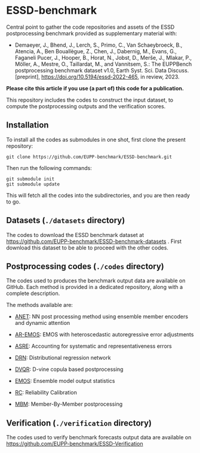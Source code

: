 # ESSD-benchmark

Central point to gather the code repositories and assets of the ESSD postprocessing benchmark provided as supplementary material with:

* Demaeyer, J., Bhend, J., Lerch, S., Primo, C., Van Schaeybroeck, B., Atencia, A., Ben Bouallègue, Z., Chen, J., Dabernig, M., Evans, G., Faganeli Pucer, J., Hooper, B., Horat, N., Jobst, D., Merše, J., Mlakar, P., Möller, A., Mestre, O., Taillardat, M., and Vannitsem, S.: The EUPPBench postprocessing benchmark dataset v1.0, Earth Syst. Sci. Data Discuss. [preprint], https://doi.org/10.5194/essd-2022-465, in review, 2023.

**Please cite this article if you use (a part of) this code for a publication.**

This repository includes the codes to construct the input dataset, to compute the postprocessing outputs and the verification scores.

## Installation

To install all the codes as submodules in one shot, first clone the present repository:

    git clone https://github.com/EUPP-benchmark/ESSD-benchmark.git
  
Then run the following commands:

    git submodule init
    git submodule update

This will fetch all the codes into the subdirectories, and you are then ready to go.

## Datasets (`./datasets` directory)

The codes to download the ESSD benchmark dataset at https://github.com/EUPP-benchmark/ESSD-benchmark-datasets .
First download this dataset to be able to proceed with the other codes.

## Postprocessing codes (`./codes` directory)

The codes used to produces the benchmark output data are available on GitHub. Each method is provided in a dedicated repository, along with a complete description.

The methods available are:

 - [ANET](https://github.com/EUPP-benchmark/ESSD-ANET): NN post processing method using ensemble member encoders and dynamic attention
 	
 - [AR-EMOS](https://github.com/EUPP-benchmark/ESSD-AR-EMOS): EMOS with heteroscedastic autoregressive error adjustments
 	
 - [ASRE](https://github.com/EUPP-benchmark/ESSD-ASRE): Accounting for systematic and representativeness errors
 	
 - [DRN](https://github.com/EUPP-benchmark/ESSD-DRN): Distributional regression network
 	
 - [DVQR](https://github.com/EUPP-benchmark/ESSD-D-Vine-Copula): D-vine copula based postprocessing
 	
 - [EMOS](https://github.com/EUPP-benchmark/ESSD-EMOS): Ensemble model output statistics
 	
 - [RC](https://github.com/EUPP-benchmark/ESSD-reliability-calibration): Reliability Calibration
 	
 - [MBM](https://github.com/EUPP-benchmark/ESSD-mbm): Member-By-Member postprocessing
    
## Verification (`./verification` directory)

The codes used to verify benchmark forecasts output data are available on https://github.com/EUPP-benchmark/ESSD-Verification
